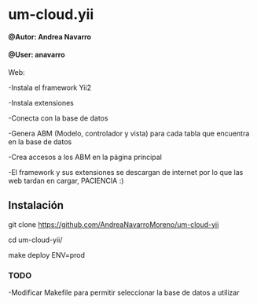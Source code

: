 # um-cloud.yii
#### @Autor: Andrea Navarro
#### @User: anavarro

Web:

  -Instala el framework Yii2
  
  -Instala extensiones
  
  -Conecta con la base de datos
  
  -Genera ABM (Modelo, controlador y vista) para cada tabla que encuentra en la base de datos
  
  -Crea accesos a los ABM en la página principal
  
  -El framework y sus extensiones se descargan de internet por lo que las web tardan en cargar, PACIENCIA :)
  
  ## Instalación
  
  git clone https://github.com/AndreaNavarroMoreno/um-cloud-yii
  
  cd um-cloud-yii/
  
  make deploy ENV=prod
  
  ### TODO
 
 -Modificar Makefile para permitir seleccionar la base de datos a utilizar
  
